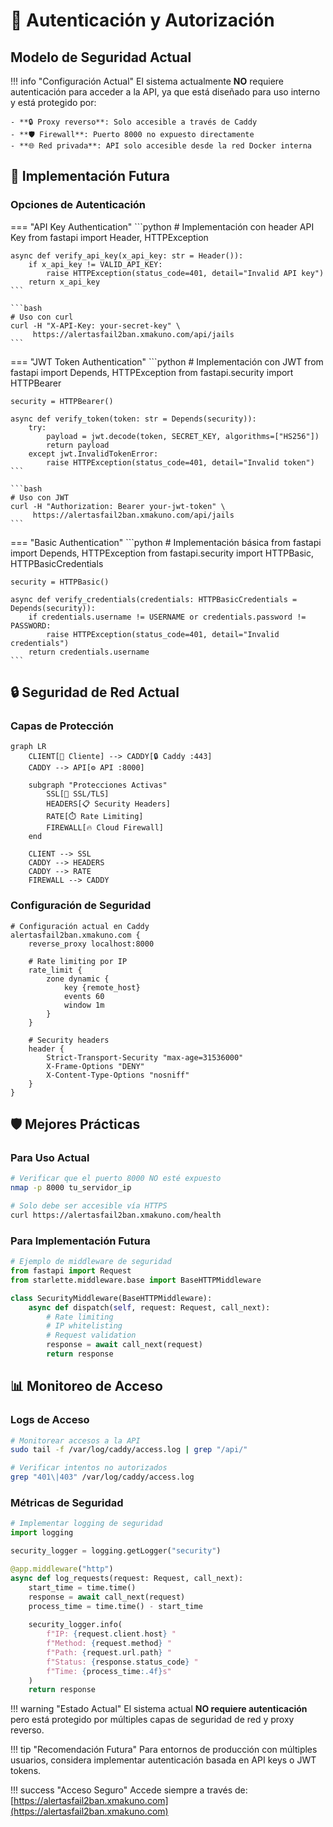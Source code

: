 # 🔐 Autenticación y Autorización

## Modelo de Seguridad Actual

!!! info "Configuración Actual"
    El sistema actualmente **NO** requiere autenticación para acceder a la API, ya que está diseñado para uso interno y está protegido por:
    
    - **🔒 Proxy reverso**: Solo accesible a través de Caddy
    - **🛡️ Firewall**: Puerto 8000 no expuesto directamente
    - **🌐 Red privada**: API solo accesible desde la red Docker interna

## 🔄 Implementación Futura

### Opciones de Autenticación

=== "API Key Authentication"
    ```python
    # Implementación con header API Key
    from fastapi import Header, HTTPException
    
    async def verify_api_key(x_api_key: str = Header()):
        if x_api_key != VALID_API_KEY:
            raise HTTPException(status_code=401, detail="Invalid API key")
        return x_api_key
    ```
    
    ```bash
    # Uso con curl
    curl -H "X-API-Key: your-secret-key" \
         https://alertasfail2ban.xmakuno.com/api/jails
    ```

=== "JWT Token Authentication"
    ```python
    # Implementación con JWT
    from fastapi import Depends, HTTPException
    from fastapi.security import HTTPBearer
    
    security = HTTPBearer()
    
    async def verify_token(token: str = Depends(security)):
        try:
            payload = jwt.decode(token, SECRET_KEY, algorithms=["HS256"])
            return payload
        except jwt.InvalidTokenError:
            raise HTTPException(status_code=401, detail="Invalid token")
    ```
    
    ```bash
    # Uso con JWT
    curl -H "Authorization: Bearer your-jwt-token" \
         https://alertasfail2ban.xmakuno.com/api/jails
    ```

=== "Basic Authentication"
    ```python
    # Implementación básica
    from fastapi import Depends, HTTPException
    from fastapi.security import HTTPBasic, HTTPBasicCredentials
    
    security = HTTPBasic()
    
    async def verify_credentials(credentials: HTTPBasicCredentials = Depends(security)):
        if credentials.username != USERNAME or credentials.password != PASSWORD:
            raise HTTPException(status_code=401, detail="Invalid credentials")
        return credentials.username
    ```

## 🔒 Seguridad de Red Actual

### Capas de Protección

```mermaid
graph LR
    CLIENT[👤 Cliente] --> CADDY[🔒 Caddy :443]
    CADDY --> API[⚙️ API :8000]
    
    subgraph "Protecciones Activas"
        SSL[🔐 SSL/TLS]
        HEADERS[📋 Security Headers]
        RATE[⏱️ Rate Limiting]
        FIREWALL[🔥 Cloud Firewall]
    end
    
    CLIENT --> SSL
    CADDY --> HEADERS
    CADDY --> RATE
    FIREWALL --> CADDY
```

### Configuración de Seguridad

```caddyfile
# Configuración actual en Caddy
alertasfail2ban.xmakuno.com {
    reverse_proxy localhost:8000
    
    # Rate limiting por IP
    rate_limit {
        zone dynamic {
            key {remote_host}
            events 60
            window 1m
        }
    }
    
    # Security headers
    header {
        Strict-Transport-Security "max-age=31536000"
        X-Frame-Options "DENY"
        X-Content-Type-Options "nosniff"
    }
}
```

## 🛡️ Mejores Prácticas

### Para Uso Actual

```bash
# Verificar que el puerto 8000 NO esté expuesto
nmap -p 8000 tu_servidor_ip

# Solo debe ser accesible vía HTTPS
curl https://alertasfail2ban.xmakuno.com/health
```

### Para Implementación Futura

```python
# Ejemplo de middleware de seguridad
from fastapi import Request
from starlette.middleware.base import BaseHTTPMiddleware

class SecurityMiddleware(BaseHTTPMiddleware):
    async def dispatch(self, request: Request, call_next):
        # Rate limiting
        # IP whitelisting
        # Request validation
        response = await call_next(request)
        return response
```

## 📊 Monitoreo de Acceso

### Logs de Acceso

```bash
# Monitorear accesos a la API
sudo tail -f /var/log/caddy/access.log | grep "/api/"

# Verificar intentos no autorizados
grep "401\|403" /var/log/caddy/access.log
```

### Métricas de Seguridad

```python
# Implementar logging de seguridad
import logging

security_logger = logging.getLogger("security")

@app.middleware("http")
async def log_requests(request: Request, call_next):
    start_time = time.time()
    response = await call_next(request)
    process_time = time.time() - start_time
    
    security_logger.info(
        f"IP: {request.client.host} "
        f"Method: {request.method} "
        f"Path: {request.url.path} "
        f"Status: {response.status_code} "
        f"Time: {process_time:.4f}s"
    )
    return response
```

!!! warning "Estado Actual"
    El sistema actual **NO requiere autenticación** pero está protegido por múltiples capas de seguridad de red y proxy reverso.

!!! tip "Recomendación Futura"
    Para entornos de producción con múltiples usuarios, considera implementar autenticación basada en API keys o JWT tokens.

!!! success "Acceso Seguro"
    Accede siempre a través de: [https://alertasfail2ban.xmakuno.com](https://alertasfail2ban.xmakuno.com)
